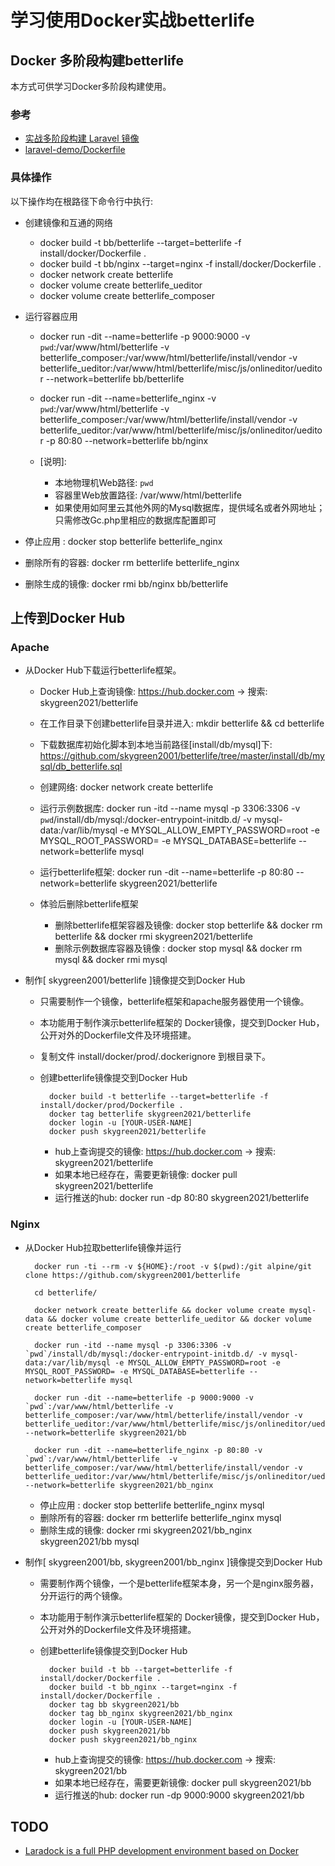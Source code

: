 # 学习使用Docker实战betterlife

## Docker 多阶段构建betterlife

本方式可供学习Docker多阶段构建使用。

### 参考
  
  - [实战多阶段构建 Laravel 镜像](https://yeasy.gitbook.io/docker_practice/image/multistage-builds/laravel)
  - [laravel-demo/Dockerfile](https://github.com/khs1994-docker/laravel-demo/blob/master/Dockerfile)

### 具体操作

  以下操作均在根路径下命令行中执行:
  - 创建镜像和互通的网络
    - docker build -t bb/betterlife --target=betterlife -f install/docker/Dockerfile .
    - docker build -t bb/nginx --target=nginx -f install/docker/Dockerfile .
    - docker network create betterlife
    - docker volume create betterlife_ueditor
    - docker volume create betterlife_composer
  - 运行容器应用 
    - docker run -dit --name=betterlife -p 9000:9000 -v `pwd`:/var/www/html/betterlife -v betterlife_composer:/var/www/html/betterlife/install/vendor -v betterlife_ueditor:/var/www/html/betterlife/misc/js/onlineditor/ueditor --network=betterlife bb/betterlife
    - docker run -dit --name=betterlife_nginx -v `pwd`:/var/www/html/betterlife  -v betterlife_composer:/var/www/html/betterlife/install/vendor -v betterlife_ueditor:/var/www/html/betterlife/misc/js/onlineditor/ueditor -p 80:80 --network=betterlife bb/nginx

    - [说明]: 
      - 本地物理机Web路径: `pwd`
      - 容器里Web放置路径: /var/www/html/betterlife
      - 如果使用如阿里云其他外网的Mysql数据库，提供域名或者外网地址；只需修改Gc.php里相应的数据库配置即可
      
  - 停止应用     : docker stop betterlife betterlife_nginx
  - 删除所有的容器: docker rm betterlife betterlife_nginx
  - 删除生成的镜像: docker rmi bb/nginx bb/betterlife
  
## 上传到Docker Hub

### Apache

  - 从Docker Hub下载运行betterlife框架。
    - Docker Hub上查询镜像: https://hub.docker.com  -> 搜索:  skygreen2021/betterlife
    - 在工作目录下创建betterlife目录并进入: mkdir betterlife && cd betterlife 
    - 下载数据库初始化脚本到本地当前路径[install/db/mysql]下: https://github.com/skygreen2001/betterlife/tree/master/install/db/mysql/db_betterlife.sql
    - 创建网络: docker network create betterlife
    - 运行示例数据库: docker run -itd --name mysql -p 3306:3306 -v `pwd`/install/db/mysql:/docker-entrypoint-initdb.d/ -v mysql-data:/var/lib/mysql -e MYSQL_ALLOW_EMPTY_PASSWORD=root -e MYSQL_ROOT_PASSWORD= -e MYSQL_DATABASE=betterlife --network=betterlife mysql
    - 运行betterlife框架: docker run -dit --name=betterlife -p 80:80 --network=betterlife skygreen2021/betterlife

    - 体验后删除betterlife框架
      - 删除betterlife框架容器及镜像: docker stop betterlife && docker rm betterlife && docker rmi skygreen2021/betterlife
      - 删除示例数据库容器及镜像     : docker stop mysql && docker rm mysql && docker rmi mysql

  - 制作[ skygreen2001/betterlife ]镜像提交到Docker Hub
    - 只需要制作一个镜像，betterlife框架和apache服务器使用一个镜像。
    - 本功能用于制作演示betterlife框架的 Docker镜像，提交到Docker Hub，公开对外的Dockerfile文件及环境搭建。
    - 复制文件 install/docker/prod/.dockerignore 到根目录下。
    - 创建betterlife镜像提交到Docker Hub

      ```
        docker build -t betterlife --target=betterlife -f install/docker/prod/Dockerfile .
        docker tag betterlife skygreen2021/betterlife
        docker login -u [YOUR-USER-NAME]
        docker push skygreen2021/betterlife
      ```

      - hub上查询提交的镜像: https://hub.docker.com  -> 搜索:  skygreen2021/betterlife
      - 如果本地已经存在，需要更新镜像: docker pull skygreen2021/betterlife
      - 运行推送的hub: docker run -dp 80:80 skygreen2021/betterlife

### Nginx
  
  - 从Docker Hub拉取betterlife镜像并运行

    ```
      docker run -ti --rm -v ${HOME}:/root -v $(pwd):/git alpine/git clone https://github.com/skygreen2001/betterlife

      cd betterlife/

      docker network create betterlife && docker volume create mysql-data && docker volume create betterlife_ueditor && docker volume create betterlife_composer
      
      docker run -itd --name mysql -p 3306:3306 -v `pwd`/install/db/mysql:/docker-entrypoint-initdb.d/ -v mysql-data:/var/lib/mysql -e MYSQL_ALLOW_EMPTY_PASSWORD=root -e MYSQL_ROOT_PASSWORD= -e MYSQL_DATABASE=betterlife --network=betterlife mysql

      docker run -dit --name=betterlife -p 9000:9000 -v `pwd`:/var/www/html/betterlife -v betterlife_composer:/var/www/html/betterlife/install/vendor -v betterlife_ueditor:/var/www/html/betterlife/misc/js/onlineditor/ueditor --network=betterlife skygreen2021/bb

      docker run -dit --name=betterlife_nginx -p 80:80 -v `pwd`:/var/www/html/betterlife  -v betterlife_composer:/var/www/html/betterlife/install/vendor -v betterlife_ueditor:/var/www/html/betterlife/misc/js/onlineditor/ueditor --network=betterlife skygreen2021/bb_nginx
    ```

    - 停止应用     : docker stop betterlife betterlife_nginx mysql
    - 删除所有的容器: docker rm betterlife betterlife_nginx mysql
    - 删除生成的镜像: docker rmi skygreen2021/bb_nginx skygreen2021/bb mysql

  - 制作[ skygreen2001/bb, skygreen2001/bb_nginx ]镜像提交到Docker Hub
    - 需要制作两个镜像，一个是betterlife框架本身，另一个是nginx服务器，分开运行的两个镜像。
    - 本功能用于制作演示betterlife框架的 Docker镜像，提交到Docker Hub，公开对外的Dockerfile文件及环境搭建。
    - 创建betterlife镜像提交到Docker Hub

      ```
        docker build -t bb --target=betterlife -f install/docker/Dockerfile .
        docker build -t bb_nginx --target=nginx -f install/docker/Dockerfile .
        docker tag bb skygreen2021/bb
        docker tag bb_nginx skygreen2021/bb_nginx
        docker login -u [YOUR-USER-NAME]
        docker push skygreen2021/bb
        docker push skygreen2021/bb_nginx
      ```

      - hub上查询提交的镜像: https://hub.docker.com  -> 搜索:  skygreen2021/bb
      - 如果本地已经存在，需要更新镜像: docker pull skygreen2021/bb
      - 运行推送的hub: docker run -dp 9000:9000 skygreen2021/bb
  
## TODO

  - [Laradock is a full PHP development environment based on Docker](https://laradock.io/documentation/)
